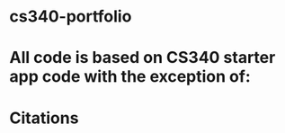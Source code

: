 # cs340-portfolio
# All code is based on CS340 starter app code with the exception of: 
# Citations
<!-- 
Source 1: 
w3schools.com (May 2023) 
Citing source code (Version 1.0) 
[Responsive Navigation bar] 
(https://www.w3schools.com/howto/howto_js_topnav_responsive.asp) 

Source 2:
 dev.to (May 2023) 
Citing source code (Version 1.0) 
[Suggested table style elements] 
(https://dev.to/dcodeyt/creating-beautiful-html-tables-with-css-428l)
 
Source 3:
 w3schools.com (May 2023) 
Citing source code (Version 1.0) 
[CSS elements reference list] 
(https://www.w3schools.com/cssref/css_selectors.php)

Source 4:
 w3schools.com (May 2023) 
Citing source code (Version 1.0) 
[box shadow use cases] 
(https://www.w3schools.com/cssref/css3_pr_box-shadow.php) 

Source 5:
 stackoverflow, Peyman Mohamadpour (May 2023) 
Citing source code (Version 1.0) 
[centering logo above navbar] 
(https://stackoverflow.com/questions/35162053/center-logo-in-html)

Source 6:
 w3schools.com (May 2023) 
Citing source code (Version 1.0) 
[tips for select menus] 
(https://www.w3schools.com/howto/howto_custom_select.asp)

Source 7:
osu-cs340-ecampus/nodejs-starter-app (May 2023)
Citing source code (no version listed)
George Kochera, Michael Curry, Danielle Safonte
https://github.com/osu-cs340-ecampus/nodejs-starter-app-->
